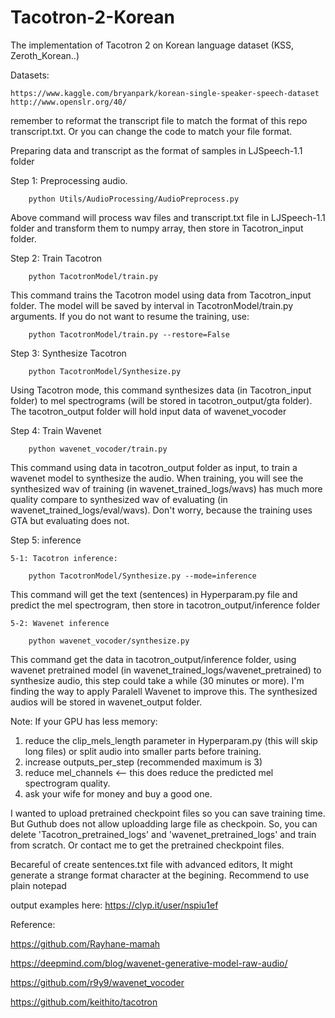 # Tacotron-2-Korean
The implementation of Tacotron 2 on Korean language dataset (KSS, Zeroth_Korean..)

 Datasets:
 	
	https://www.kaggle.com/bryanpark/korean-single-speaker-speech-dataset
	http://www.openslr.org/40/
	
remember to reformat the transcript file to match the format of this repo transcript.txt. Or you can change the code to match your file format.

Preparing data and transcript as the format of samples in LJSpeech-1.1 folder

Step 1: Preprocessing audio.
  
		python Utils/AudioProcessing/AudioPreprocess.py

Above command will process wav files and transcript.txt file in LJSpeech-1.1 folder and transform them to numpy array, then store in Tacotron_input folder. 

Step 2: Train Tacotron

		python TacotronModel/train.py
		 
This command trains the Tacotron model using data from Tacotron_input folder. The model will be saved  by interval in TacotronModel/train.py arguments. 
If you do not want to resume the training, use: 

		python TacotronModel/train.py --restore=False
		
		
Step 3: Synthesize Tacotron

		python TacotronModel/Synthesize.py
		
Using Tacotron mode, this command synthesizes data (in Tacotron_input folder) to mel spectrograms (will be stored in tacotron_output/gta folder). The tacotron_output folder will hold input data of wavenet_vocoder

Step 4: Train Wavenet

		python wavenet_vocoder/train.py
	
This command using data in tacotron_output folder as input, to train a wavenet model to synthesize the audio. When training, you will see the synthesized wav of training (in wavenet_trained_logs/wavs) has much more quality compare to synthesized wav of evaluating (in wavenet_trained_logs/eval/wavs). Don't worry, because the training uses GTA but evaluating does not. 

Step 5: inference
	
	5-1: Tacotron inference:
		
		python TacotronModel/Synthesize.py --mode=inference
	
This command will get the text (sentences) in Hyperparam.py file and predict the mel spectrogram, then store in tacotron_output/inference folder
		
	5-2: Wavenet inference
	
		python wavenet_vocoder/synthesize.py

This command get the data in tacotron_output/inference folder, using wavenet pretrained model (in wavenet_trained_logs/wavenet_pretrained) to synthesize audio, this step could take a while (30 minutes or more). I'm finding the way to apply Paralell Wavenet to improve this.
The synthesized audios will be stored in wavenet_output folder.

Note:
If your GPU has less memory:
1. reduce the clip_mels_length parameter in Hyperparam.py (this will skip long files) or split audio into smaller parts before training. 
2. increase outputs_per_step (recommended maximum is 3)
3. reduce mel_channels <-- this does reduce the predicted mel spectrogram quality. 
4. ask your wife for money and buy a good one.

I wanted to upload pretrained checkpoint files so you can save training time. But Guthub does not allow uploadding large file as checkpoin. So, you can delete 'Tacotron_pretrained_logs' and 'wavenet_pretrained_logs' and train from scratch. Or contact me to get the pretrained checkpoint files.

Becareful of create sentences.txt file with advanced editors, It might generate a strange format character at the begining. Recommend to use plain notepad

output examples here: https://clyp.it/user/nspiu1ef

Reference: 

https://github.com/Rayhane-mamah

https://deepmind.com/blog/wavenet-generative-model-raw-audio/

https://github.com/r9y9/wavenet_vocoder

https://github.com/keithito/tacotron


